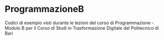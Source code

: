 # ProgrammazioneB
Codici di esempio visti durante le lezioni del corso di Programmazione - Modulo B per il Corso di Studi in Trasformazione Digitale del Politecnico di Bari
